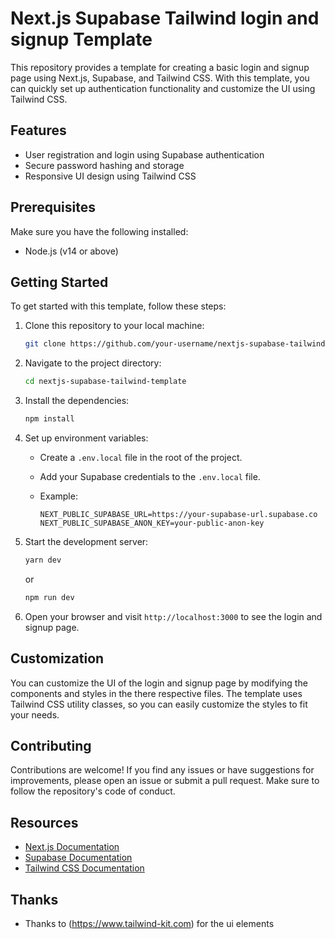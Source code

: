 # Next.js Supabase Tailwind login and signup Template

This repository provides a template for creating a basic login and signup page using Next.js, Supabase, and Tailwind CSS. With this template, you can quickly set up authentication functionality and customize the UI using Tailwind CSS.

## Features

- User registration and login using Supabase authentication
- Secure password hashing and storage
- Responsive UI design using Tailwind CSS

## Prerequisites

Make sure you have the following installed:

- Node.js (v14 or above)

## Getting Started

To get started with this template, follow these steps:

1. Clone this repository to your local machine:

   ```bash
   git clone https://github.com/your-username/nextjs-supabase-tailwind-template.git
   ```

2. Navigate to the project directory:

   ```bash
   cd nextjs-supabase-tailwind-template
   ```

3. Install the dependencies:


   ```bash
   npm install
   ```

4. Set up environment variables:

   - Create a `.env.local` file in the root of the project.
   - Add your Supabase credentials to the `.env.local` file.
   - Example:

     ```
     NEXT_PUBLIC_SUPABASE_URL=https://your-supabase-url.supabase.co
     NEXT_PUBLIC_SUPABASE_ANON_KEY=your-public-anon-key
     ```

5. Start the development server:

   ```bash
   yarn dev
   ```

   or

   ```bash
   npm run dev
   ```

6. Open your browser and visit `http://localhost:3000` to see the login and signup page.

## Customization

You can customize the UI of the login and signup page by modifying the components and styles in the there respective files. 
The template uses Tailwind CSS utility classes, so you can easily customize the styles to fit your needs.

## Contributing

Contributions are welcome! If you find any issues or have suggestions for improvements, please open an issue or submit a pull request. Make sure to follow the repository's code of conduct.


## Resources

- [Next.js Documentation](https://nextjs.org/docs)
- [Supabase Documentation](https://supabase.io/docs)
- [Tailwind CSS Documentation](https://tailwindcss.com/docs)

## Thanks
 - Thanks to (https://www.tailwind-kit.com) for the ui elements
